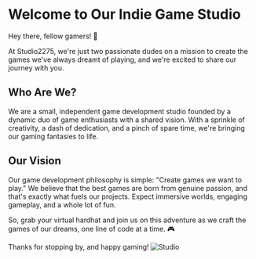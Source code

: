 <!--

**Here are some ideas to get you started:**

🙋‍♀️ A short introduction - what is your organization all about?
🌈 Contribution guidelines - how can the community get involved?
👩‍💻 Useful resources - where can the community find your docs? Is there anything else the community should know?
🍿 Fun facts - what does your team eat for breakfast?
🧙 Remember, you can do mighty things with the power of [Markdown](https://docs.github.com/github/writing-on-github/getting-started-with-writing-and-formatting-on-github/basic-writing-and-formatting-syntax)
-->
# Welcome to Our Indie Game Studio

Hey there, fellow gamers! 👋

At Studio2275, we're just two passionate dudes on a mission to create the games we've always dreamt of playing, and we're excited to share our journey with you.

## Who Are We?

We are a small, independent game development studio founded by a dynamic duo of game enthusiasts with a shared vision. With a sprinkle of creativity, a dash of dedication, and a pinch of spare time, we're bringing our gaming fantasies to life.

## Our Vision

Our game development philosophy is simple: "Create games we want to play." We believe that the best games are born from genuine passion, and that's exactly what fuels our projects. Expect immersive worlds, engaging gameplay, and a whole lot of fun.

<!-- ## What to Expect

Here on our GitHub page, you'll get an exclusive peek behind the scenes of our game development process. We're committed to transparency, sharing code, assets, and updates as we work on our projects. We're open to collaboration, feedback, and discussions, so feel free to get involved.

## Our Projects

Stay tuned for exciting game releases, prototypes, and in-progress work. We're building a variety of games, from epic adventures to casual diversions, and we can't wait to see what you think. -->

So, grab your virtual hardhat and join us on this adventure as we craft the games of our dreams, one line of code at a time. 🎮

Thanks for stopping by, and happy gaming!
![Studio](https://github.com/Studio2275/.github/assets/85192213/524ce2ff-e16b-47d9-93b7-184f350d3a39)
